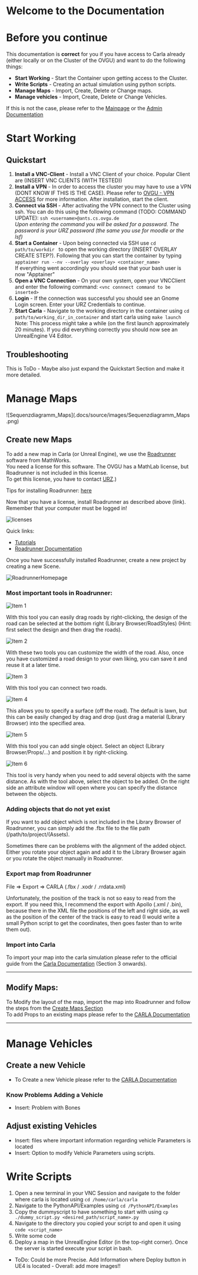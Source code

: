 Welcome to the 
Documentation
=================================
# Before you continue
This documentation is **correct** for you if you have access to Carla already (either locally or on the Cluster of the OVGU) and want to do the following things:
- **Start Working** - Start the Container upon getting access to the Cluster. 
- **Write Scripts** - Creating an actual simulation using python scripts.
- **Manage Maps** - Import, Create, Delete or Change maps.
- **Manage vehicles** - Import, Create, Delete or Change Vehicles.

If this is not the case, please refer to the [Mainpage](README.md) or the [Admin Documentation](Admin.md)

# Start Working
## Quickstart
1. **Install a VNC-Client** - Install a VNC Client of your choice. Popular Client are (INSERT VNC CLIENTS (WITH TESTED))
2. **Install a VPN** - In order to access the cluster you may have to use a VPN (DONT KNOW IF THIS IS THE CASE). Please refer to [OVGU - VPN ACCESS](https://www.urz.ovgu.de/vpn-path-204,616.html) for more information. After installation, start the client. 
3. **Connect via SSH** - After activating the VPN connect to the Cluster using ssh. You can do this using the following command (TODO: COMMAND UPDATE): ```ssh <username>@ants.cs.ovgu.de``` <br/>*Upon entering the command you will be asked for a password. The password is your URZ password (the same you use for moodle or the lsf)* <br/>
4. **Start a Container** - Upon being connected via SSH use ```cd path/to/workdir ``` to open the working directory (INSERT OVERLAY CREATE STEP?). Following that you can start the container by typing ```apptainer run --nv --overlay <overlay> <container_name>``` <br/> If everything went accordingly you should see that your bash user is now "Apptainer"<br/>
5. **Open a VNC Connection** - On your own system, open your VNCClient and enter the following command: ```<vnc connnect command to be inserted>```
6. **Login** - If the connection was successful you should see an Gnome Login screen. Enter your URZ Credentials to continue.
7. **Start Carla** - Navigate to the working directory in the container using ```cd path/to/working_dir_in_container``` and start carla using ```make launch``` <br/> Note: This process might take a while (on the first launch approximately 20 minutes). If you did everything correctly you should now see an UnrealEngine V4 Editor.

## Troubleshooting
This is ToDo - Maybe also just expand the Quickstart Section and make it more detailed.

# Manage Maps
![Sequenzdiagramm_Maps](.docs/source/images/Sequenzdiagramm_Maps .png)

## Create new Maps

To add a new map in Carla (or Unreal Engine), we use the [Roadrunner](https://de.mathworks.com/products/roadrunner.html) software from MathWorks. <br/>
You need a license for this software. The OVGU has a MathLab license, but Roadrunner is not included in this license. <br/>
To get this license, you have to contact [URZ](https://www.urz.ovgu.de/MATLAB.html).) <br/>

Tips for installing Roadrunner:
[here](https://de.mathworks.com/help/roadrunner/ug/install-and-activate-roadrunner.html?s_tid=srchtit)

Now that you have a license, install Roadrunner as described above (link). Remember that your computer must be logged in!

![licenses](./docs/source/images/licenses.png)

Quick links: 
- [Tutorials](https://de.mathworks.com/videos/search.html?q=&fq[]=product:RD&page=1)
- [Roadrunner Documentation](https://de.mathworks.com/help/roadrunner/index.html)

Once you have successfully installed Roadrunner, create a new project by creating a new Scene.

![RoadrunnerHomepage](./docs/source/images/RoadrunnerHomepage.png)
 

### Most important tools in Roadrunner:

![Item 1](./docs/source/images/rrItem1.png)

With this tool you can easily drag roads by right-clicking, the design of the road can be selected at the bottom right (Library Browser/RoadStyles) (Hint: first select the design and then drag the roads).

![Item 2](./docs/source/images/rrItem2.png)

With these two tools you can customize the width of the road. Also, once you have customized a road design to your own liking, you can save it and reuse it at a later time.

![Item 3](./docs/source/images/rrItem3.png)

With this tool you can connect two roads.

![Item 4](./docs/source/images/rrItem4.png)

This allows you to specify a surface (off the road). The default is lawn, but this can be easily changed by drag and drop (just drag a material (Library Browser) into the specified area.

![Item 5](./docs/source/images/rrItem5.png)

With this tool you can add single object. Select an object (Library Browser/Props/...) and position it by right-clicking.

![Item 6](./docs/source/images/rrItem6.png)

This tool is very handy when you need to add several objects with the same distance. As with the tool above, select the object to be added. On the right side an attribute window will open where you can specify the distance between the objects.


### Adding objects that do not yet exist

If you want to add object which is not included in the Library Browser of Roadrunner, you can simply add the .fbx file to the file path (/path/to/project/(Assets).

Sometimes there can be problems with the alignment of the added object. Either you rotate your object again and add it to the Library Browser again or you rotate the object manually in Roadrunner.

### Export map from Roadrunner

File => Export => CARLA (.fbx / .xodr / .rrdata.xml)

Unfortunately, the position of the track is not so easy to read from the export. If you need this, I recommend the export with Apollo (.xml / .bin), because there in the XML file the positions of the left and right side, as well as the position of the center of the track is easy to read (I would write a small Python script to get the coordinates, then goes faster than to write them out).

### Import into Carla

To import your map into the carla simulation please refer to the official guide from the [Carla Documentation](https://carla.readthedocs.io/en/0.9.7/how_to_make_a_new_map/) (Section 3 onwards). 

--- 
## Modify Maps:
To Modify the layout of the map, import the map into Roadrunner and follow the steps from the [Create Maps Section](createMap.md) <br/>
To add Props to an existing maps please refer to the [CARLA Documentation](https://carla.readthedocs.io/en/latest/tuto_A_add_props/)

---


# Manage Vehicles
## Create a new Vehicle
- To Create a new Vehicle please refer to the [CARLA Documentation](https://carla.readthedocs.io/en/latest/tuto_A_add_vehicle/)
### Know Problems Adding a Vehicle
- Insert: Problem with Bones

## Adjust existing Vehicles
- Insert: files where important information regarding vehicle Parameters is located
- Insert: Option to modify Vehicle Parameters using scripts.

# Write Scripts
1. Open a new terminal in your VNC Session and navigate to the folder where carla is located using ```cd /home/carla/carla```
2. Navigate to the PythonAPI/Examples using ```cd /PythonAPI/Examples```
3. Copy the dummyscript to have something to start with using ```cp ./dummy_script.py <desired_path/script_name>.py```
4. Navigate to the directory you copied your script to and open it using ```code <script_name>```
5. Write some code
6. Deploy a map in the UnrealEngine Editor (in the top-right corner). Once the server is started execute your script in bash. 

- ToDo: Could be more Precise. Add Information where Deploy button in UE4 is located - Overall: add more images!!
